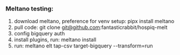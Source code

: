 ###  Meltano testing:  

1. download meltano, preference for venv setup: pipx install meltano
1. pull code: git clone git@github.com:fantasticrabbit/hospiq-melt
1. config bigquery auth
1. install plugins, run: meltano install
1. run: meltano elt tap-csv target-bigquery --transform=run

